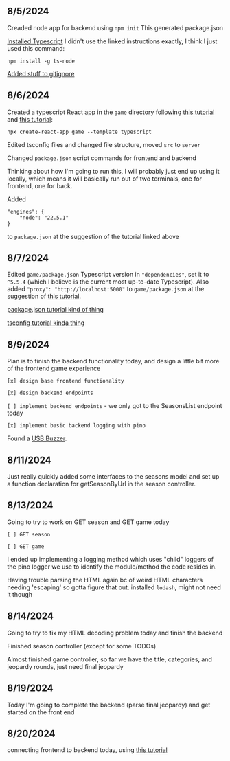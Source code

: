 8/5/2024
--------
Creaded node app for backend using `npm init`
This generated package.json

[Installed Typescript](https://www.digitalocean.com/community/tutorials/setting-up-a-node-project-with-typescript)
I didn't use the linked instructions exactly, I think I just used this command: 
```
npm install -g ts-node
```

[Added stuff to gitignore](https://github.com/github/gitignore/blob/main/Node.gitignore)




8/6/2024
--------
Created a typescript React app in the `game` directory following [this tutorial](https://www.freecodecamp.org/news/how-to-create-a-react-app-with-a-node-backend-the-complete-guide/) and [this tutorial](https://create-react-app.dev/docs/adding-typescript/):
```
npx create-react-app game --template typescript
```

Edited tsconfig files and changed file structure, moved `src` to `server`

Changed `package.json` script commands for frontend and backend

Thinking about how I'm going to run this, I will probably just end up using it locally, which means it will basically run out of two terminals, one for frontend, one for back. 

Added 
```
"engines": {
    "node": "22.5.1"
}
```
to `package.json` at the suggestion of the tutorial linked above



8/7/2024
--------
Edited `game/package.json` Typescript version in `"dependencies"`, set it to `^5.5.4` (which I believe is the current most up-to-date Typescript).
Also added `"proxy": "http://localhost:5000"` to `game/package.json` at the suggestion of [this tutorial](https://www.freecodecamp.org/news/how-to-create-a-react-app-with-a-node-backend-the-complete-guide/).

[package.json tutorial kind of thing](https://nodesource.com/blog/the-basics-of-package-json-in-node-js-and-npm/)

[tsconfig tutorial kinda thing](https://www.typescriptlang.org/tsconfig/)


8/9/2024
--------
Plan is to finish the backend functionality today, and design a little bit more of the frontend game experience

`[x] design base frontend functionality`

`[x] design backend endpoints`

`[ ] implement backend endpoints` - we only got to the SeasonsList endpoint today

`[x] implement basic backend logging with pino`

Found a [USB Buzzer](https://www.delcomproducts.com/productdetails.asp?PartNumber=706400).



8/11/2024
---------
Just really quickly added some interfaces to the seasons model and set up a function declaration for getSeasonByUrl in the season controller. 




8/13/2024
---------
Going to try to work on GET season and GET game today

`[ ] GET season`

`[ ] GET game`

I ended up implementing a logging method which uses "child" loggers of the pino logger we use to identify the module/method the code resides in.

Having trouble parsing the HTML again bc of weird HTML characters needing 'escaping' so gotta figure that out. installed `lodash`, might not need it though



8/14/2024
---------
Going to try to fix my HTML decoding problem today and finish the backend

Finished season controller (except for some TODOs)

Almost finished game controller, so far we have the title, categories, and jeopardy rounds, just need final jeopardy




8/19/2024
---------
Today I'm going to complete the backend (parse final jeopardy) and get started on the front end



8/20/2024
---------
connecting frontend to backend today, using [this tutorial](https://dev.to/techcheck/creating-a-react-node-and-express-app-1ieg)

